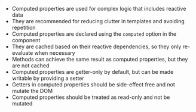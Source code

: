 - Computed properties are used for complex logic that includes reactive data
- They are recommended for reducing clutter in templates and avoiding repetition
- Computed properties are declared using the `computed` option in the component
- They are cached based on their reactive dependencies, so they only re-evaluate when necessary
- Methods can achieve the same result as computed properties, but they are not cached
- Computed properties are getter-only by default, but can be made writable by providing a setter
- Getters in computed properties should be side-effect free and not mutate the DOM
- Computed properties should be treated as read-only and not be mutated